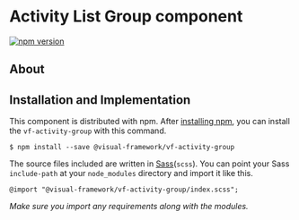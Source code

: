 # Activity List Group component
[![npm version](https://badge.fury.io/js/%40visual-framework%2Fvf-activity-group.svg)](https://badge.fury.io/js/%40visual-framework%2Fvf-activity-group)

## About

## Installation and Implementation

This component is distributed with npm. After [installing npm](https://www.npmjs.com/get-npm), you can install the `vf-activity-group` with this command.

```
$ npm install --save @visual-framework/vf-activity-group
```

The source files included are written in [Sass](http://sass-lang.com)(`scss`). You can point your Sass `include-path` at your `node_modules` directory and import it like this.

```
@import "@visual-framework/vf-activity-group/index.scss";
```

_Make sure you import any requirements along with the modules._
